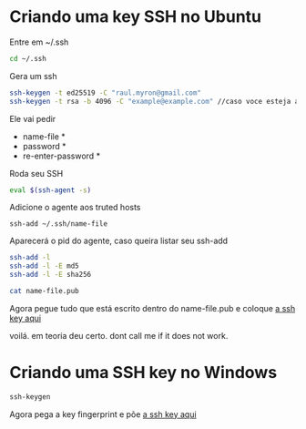 

# Criando uma key SSH no Ubuntu
Entre em ~/.ssh
```bash
cd ~/.ssh
```
Gera um ssh
```bash
ssh-keygen -t ed25519 -C "raul.myron@gmail.com"
ssh-keygen -t rsa -b 4096 -C "example@example.com" //caso voce esteja antes de ssh 6.8
```
Ele vai pedir
* name-file *
* password *
* re-enter-password *

Roda seu SSH
```bash
eval $(ssh-agent -s)
```

Adicione o agente aos truted hosts
```
ssh-add ~/.ssh/name-file
```

Aparecerá o pid do agente, caso queira listar seu ssh-add
```bash
ssh-add -l
ssh-add -l -E md5
ssh-add -l -E sha256
```
```bash
cat name-file.pub
```
Agora pegue tudo que está escrito dentro do name-file.pub e coloque [a ssh key aqui](https://github.com/settings/keys)

voilá. em teoria deu certo. dont call me if it does not work. 

# Criando uma SSH key no Windows

```powershell
ssh-keygen
```

Agora pega a key fingerprint e põe [a ssh key aqui](https://github.com/settings/keys)
